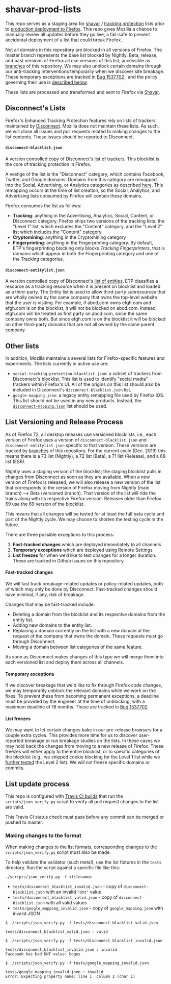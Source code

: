 # shavar-prod-lists
This repo serves as a staging area for
[shavar](https://github.com/mozilla-services/shavar) /
[tracking protection](https://wiki.mozilla.org/Security/Tracking_protection)
lists prior to
[production deployment to Firefox](https://mana.mozilla.org/wiki/display/SVCOPS/Shavar+-+aka+Mozilla's+Tracking+Protection).
This repo gives Mozilla a chance to manually review all updates before they go
live, a fail-safe to prevent accidental deployment of a list that could break
Firefox.

Not all domains in this repository are blocked in all versions of Firefox.
The master branch represents the base list blocked by Nightly. Beta, release,
and past versions of Firefox all use versions of this list, accessible as
[branches](https://github.com/mozilla-services/shavar-prod-lists/branches) of
this repository. We may also unblock certain domains through our anti-tracking
interventions temporarily when we discover site breakage. These temporary
exceptions are tracked in [Bug 1537702](https://bugzilla.mozilla.org/show_bug.cgi?id=1537702)
, and the policy governing their use is [described below](#temporary-exceptions).

These lists are processed and transformed and sent to Firefox via
[Shavar](https://mana.mozilla.org/wiki/display/SVCOPS/Shavar+-+aka+Mozilla's+Tracking+Protection).

## Disconnect's Lists
Firefox's Enhanced Tracking Protection features rely on lists of trackers
maintained by [Disconnect](https://disconnect.me/trackerprotection).
Mozilla does not maintain these lists. As such, we will close all issues and
pull requests related to making changes to the list contents. These issues
should be reported to Disconnect.

#### `disconnect-blacklist.json`
A version controlled copy of Disconnect's
[list of trackers](https://github.com/disconnectme/disconnect-tracking-protection/blob/master/services.json).
This blocklist is the core of tracking protection in Firefox.

A vestige of the list is the "Disconnect" category, which contains Facebook,
Twitter, and Google domains. Domains from this category are remapped into the
Social, Advertising, or Analytics categories as described
[here](https://github.com/mozilla-services/shavar-list-creation/blob/master/disconnect_mapping.json).
This remapping occurs at the time of list creation, so the Social, Analytics,
and Advertising lists consumed by Firefox will contain these domains.

Firefox consumes the list as follows:
* **Tracking**: anything in the Advertising, Analytics, Social, Content, or
    Disconnect category. Firefox ships two versions of the tracking lists: the
    "Level 1" list, which excludes the "Content" category, and the
    "Level 2" list which includes the "Content" category.
* **Cryptomining**: anything in the Cryptomining category
* **Fingerprinting**: anything in the Fingerprinting category. By default,
    ETP's fingerprinting blocking only blocks _Tracking Fingerprinters_, that
    is domains which appear in both the Fingerprinting category and one of the
    Tracking categories.

#### `disconnect-entitylist.json`

A version controlled copy of Disconnect's
[list of entities](https://github.com/disconnectme/disconnect-tracking-protection/blob/master/entities.json).
ETP classifies a resource as a tracking resource when it is present on
blocklist and loaded as a third-party. The Entity list is used to allow
third-party subresources that are wholly owned by the same company that owns
the top-level website that the user is visiting. For example, if abcd.com owns
efgh.com and efgh.com is on the blocklist, it will not be blocked on abcd.com.
Instead, efgh.com will be treated as first party on abcd.com, since the same
company owns both. But since efgh.com is on the blocklist it will be blocked on
other third-party domains that are not all owned by the same parent company.

## Other lists

In addition, Mozilla maintains a several lists for Firefox-specific features
and experiments. The lists currently in active use are:
* `social-tracking-protection-blacklist.json`: a subset of trackers from
    Disconnect's blocklist. This list is used to identify "social media"
    trackers within Firefox's UI. All of the origins on this list should also
    be included in Disconnect's `disconnect-blacklist.json` list.
* `google-mapping.json`: a legacy entity remapping file used by Firefox iOS.
    This list should not be used in any new products. Instead, the
    [`disconnect-mapping.json`](https://github.com/mozilla-services/shavar-list-creation/blob/master/disconnect_mapping.json)
    list should be used.

## List Versioning and Release Process

As of Firefox 72, all desktop releases use versioned blocklists, i.e., each
version of Firefox uses a version of `disconnect-blacklist.json` and
`disconnect-entitylist.json` specific to that version. These versions are
tracked by [branches](https://github.com/mozilla-services/shavar-prod-lists/branches)
of this repository. For the current cycle (Dec. 2019) this means there is a
73 list (Nightly), a 72 list (Beta), a 71 list (Release), and a 68 list (ESR).

Nightly uses a staging version of the blocklist; the staging blocklist pulls in
changes from Disconnect as soon as they are available. When a new version of
Firefox is released, we will also release a new version of the list that
corresponds to the version of Firefox moving from Nightly (main branch) --> Beta
(versioned branch). That version of the list will ride the trains along with its
respective Firefox version. Releases older than Firefox 69 use the 69 version of
the blocklist.

This means that all changes will be tested for at least the full beta cycle and
part of the Nightly cycle. We may choose to shorten the testing cycle in the
future.

There are three possible exceptions to this process:
1. **Fast-tracked changes** which are deployed immediately to all channels
2. **Temporary exceptions** which are deployed using Remote Settings
3. **List freezes** for when we’d like to test changes for a longer duration.
   These are tracked in Github issues on this repository.

#### Fast-tracked changes

We will fast track breakage-related updates or policy-related updates, both
of which may only be done by Disconnect. Fast-tracked changes should have
minimal, if any, risk of breakage.

Changes that may be fast-tracked include:
* Deleting a domain from the blocklist and its respective domains from the entity list.
* Adding new domains to the entity list.
* Replacing a domain currently on the list with a new domain at the request of
  the company that owns the domain. These requests must go through Disconnect.
* Moving a domain between list categories of the same feature.

As soon as Disconnect makes changes of this type we will merge
them into each versioned list and deploy them across all channels.

#### Temporary exceptions

If we discover breakage that we'd like to fix through Firefox code changes, we
may temporarily unblock the relevant domains while we work on the fixes. To
prevent these from becoming permanent exceptions, a deadline must be provided by
the engineer at the time of unblocking, with a maximum deadline of 18 months.
These are tracked in [Bug 1537702](https://bugzilla.mozilla.org/show_bug.cgi?id=1537702).

#### List freezes

We may want to let certain changes bake in our pre-release browsers for a
couple extra cycles. This provides more time for us to discover user-reported
breakage or run breakage studies on the lists. In these cases we may hold back
the changes from moving to a new release of Firefox. These freezes will either
apply to the entire blocklist, or to specific categories of the blocklist
(e.g., we shipped cookie blocking for the Level 1 list while we
[further tested](https://bugzilla.mozilla.org/show_bug.cgi?id=1501461)
the Level 2 list). We will not freeze specific domains or commits.

## List update process
This repo is configured with [Travis CI
builds](https://travis-ci.org/mozilla-services/shavar-prod-lists/builds) that
run the `scripts/json_verify.py` script to verify all pull request changes to
the list are valid.

This Travis CI status check must pass before any commit can be merged or pushed
to master.

### Making changes to the format
When making changes to the list formats, corresponding changes to the
`scripts/json_verify.py` script must also be made.

To help validate the validator (such meta!), use the list fixtures in the
`tests` directory. Run the script against a specific file like this:

```
./scripts/json_verify.py -f <filename>
```

* `tests/disconnect_blacklist_invalid.json` - copy of
  `disconnect-blacklist.json` with an invalid `"dnt"` value
* `tests/disconnect_blacklist_valid.json` - copy of `disconnect-blacklist.json`
  with all valid values
* `tests/google_mapping_invalid.json` - copy of `google_mapping.json` with
  invalid JSON


```
$ ./scripts/json_verify.py -f tests/disconnect_blacklist_valid.json

tests/disconnect_blacklist_valid.json : valid

$ ./scripts/json_verify.py -f tests/disconnect_blacklist_invalid.json

tests/disconnect_blacklist_invalid.json : invalid
Facebook has bad DNT value: bogus

$ ./scripts/json_verify.py -f tests/google_mapping_invalid.json

tests/google_mapping_invalid.json : invalid
Error: Expecting property name: line 1  column 2 (char 1)
```
